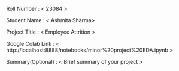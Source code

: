 Roll Number       :   < 23084 >

Student Name      :   < Ashmita Sharma>

Project Title     :   < Employee Attrition >

Google Colab Link :   < http://localhost:8888/notebooks/minor%20project%20EDA.ipynb >

Summary(Optional) :   < Brief summary of your project >
